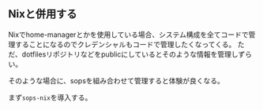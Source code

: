 ## Nixと併用する

Nixでhome-managerとかを使用している場合、システム構成を全てコードで管理することになるのでクレデンシャルもコードで管理したくなってくる。
ただ、dotfilesリポジトリなどをpublicにしているとそのような情報を管理しずらい。

そのような場合に、sopsを組み合わせて管理すると体験が良くなる。

まず`sops-nix`を導入する。
